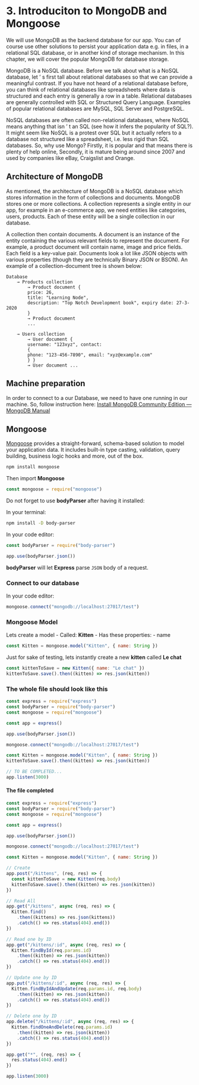 # 3. Introduciton to MongoDB and Mongoose
We will use MongoDB as the backend database for our app. You can of course use other solutions to persist your application data e.g. in files, in a relational SQL database, or in another kind of storage mechanism. In this chapter, we will cover the popular MongoDB for database storage.

MongoDB is a NoSQL database. Before we talk about what is a NoSQL database, let ’ s first tall about relational databases so that we can provide a meaningful contrast. If you have not heard of a relational database before, you can think of relational databases like spreadsheets where data is structured and each entry is generally a row in a table. Relational databases are generally controlled with SQL or Structured Query Language. Examples of popular relational databases are MySQL, SQL Server and PostgreSQL.

NoSQL databases are often called non-relational databases, where NoSQL means anything that isn ’ t an SQL (see how it infers the popularity of SQL?). It might seem like NoSQL is a protest over SQL but it actually refers to a database not structured like a spreadsheet, i.e. less rigid than SQL databases.
So, why use Mongo? Firstly, it is popular and that means there is plenty of help online, Secondly, it is mature being around since 2007 and used by companies like eBay, Craigslist and Orange.

## Architecture of MongoDB
As mentioned, the architecture of MongoDB is a NoSQL database which stores information in the form of collections and documents. MongoDB stores one or more collections. A collection represents a single entity in our app, for example in an e-commerce app, we need entities like categories, users, products. Each of these entity will be a single collection in our database.

A collection then contain documents. A document is an instance of the entity containing the various relevant fields to represent the document. For example, a product document will contain name, image and price fields. Each field is a key-value pair. Documents look a lot like JSON objects with various properties (though they are technically Binary JSON or BSON). An example of a collection-document tree is shown below:

```
Database
    → Products collection
        → Product document {
        price: 26,
        title: "Learning Node",
        description: "Top Notch Development book", expiry date: 27-3-2020
        }
        → Product document
        ...

    → Users collection
        → User document {
        username: "123xyz", contact:
        {
        phone: "123-456-7890", email: "xyz@example.com"
        } }
        → User document ...
```

## Machine preparation
In order to connect to a our Database, we need to have one running in our machine. So, follow instruction here: [Install MongoDB Community Edition — MongoDB Manual](https://docs.mongodb.com/manual/administration/install-community/)

## Mongoose
[Mongoose](https://mongoosejs.com/) provides a straight-forward, schema-based solution to model your application data. It includes built-in type casting, validation, query building, business logic hooks and more, out of the box.

```bash
npm install mongoose
```


Then import **Mongoose**
```javascript
const mongoose = require("mongoose")
```


Do not forget to use **bodyParser** after having it installed:

In your terminal:
```bash
npm install -D body-parser
```

In your code editor:
```javascript
const bodyParser = require("body-parser")

app.use(bodyParser.json())
```

**bodyParser** will let **Express** parse `JSON` body of a request.

### Connect to our database
In your code editor:
```javascript
mongoose.connect("mongodb://localhost:27017/test")
```

### Mongoose Model
Lets create a model
	 - Called: **Kitten**
	 - Has these properties: 
		 - name
```javascript
const Kitten = mongoose.model("Kitten", { name: String })
```

Just for sake of testing, lets instantly create a new **kitten** called **Le chat**
```javascript
const kittenToSave = new Kitten({ name: "Le chat" })
kittenToSave.save().then((kitten) => res.json(kitten))
```


### The whole file should look like this
```javascript
const express = require("express")
const bodyParser = require("body-parser")
const mongoose = require("mongoose")

const app = express()

app.use(bodyParser.json())

mongoose.connect("mongodb://localhost:27017/test")

const Kitten = mongoose.model("Kitten", { name: String })
kittenToSave.save().then((kitten) => res.json(kitten))

// TO BE COMPLETED...
app.listen(3000)
```

#### The file completed
```javascript
const express = require("express")
const bodyParser = require("body-parser")
const mongoose = require("mongoose")

const app = express()

app.use(bodyParser.json())

mongoose.connect("mongodb://localhost:27017/test")

const Kitten = mongoose.model("Kitten", { name: String })

// Create
app.post("/kittens", (req, res) => {
  const kittenToSave = new Kitten(req.body)
  kittenToSave.save().then((kitten) => res.json(kitten))
})

// Read All
app.get("/kittens", async (req, res) => {
  Kitten.find()
    .then((kittens) => res.json(kittens))
    .catch(() => res.status(404).end())
})

// Read one by ID
app.get("/kittens/:id", async (req, res) => {
  Kitten.findById(req.params.id)
    .then((kitten) => res.json(kitten))
    .catch(() => res.status(404).end())
})

// Update one by ID
app.put("/kittens/:id", async (req, res) => {
  Kitten.findByIdAndUpdate(req.params.id, req.body)
    .then((kitten) => res.json(kitten))
    .catch(() => res.status(404).end())
})

// Delete one by ID
app.delete("/kittens/:id", async (req, res) => {
  Kitten.findOneAndDelete(req.params.id)
    .then((kitten) => res.json(kitten))
    .catch(() => res.status(404).end())
})

app.get("*", (req, res) => {
  res.status(404).end()
})

app.listen(3000)
```
